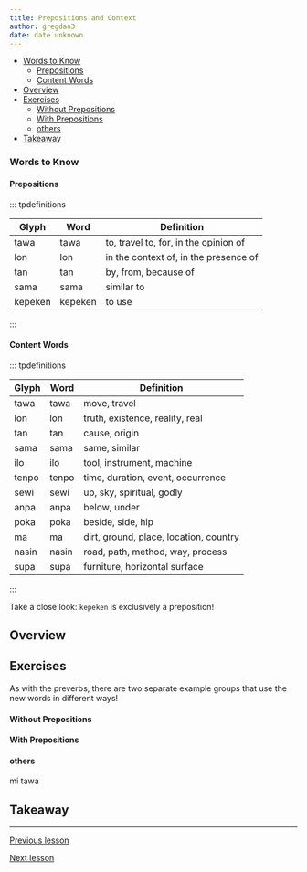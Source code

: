 ```yaml
---
title: Prepositions and Context
author: gregdan3
date: date unknown
---
```



<!-- toc -->

  - [Words to Know](#words-to-know)
    - [Prepositions](#prepositions)
    - [Content Words](#content-words)
- [Overview](#overview)
- [Exercises](#exercises)
    - [Without Prepositions](#without-prepositions)
    - [With Prepositions](#with-prepositions)
    - [others](#others)
- [Takeaway](#takeaway)

<!-- tocstop -->

### Words to Know

#### Prepositions

::: tpdefinitions

| Glyph   | Word    | Definition                            |
| ------- | ------- | ------------------------------------- |
| tawa    | tawa    | to, travel to, for, in the opinion of |
| lon     | lon     | in the context of, in the presence of |
| tan     | tan     | by, from, because of                  |
| sama    | sama    | similar to                            |
| kepeken | kepeken | to use                                |

:::

#### Content Words

::: tpdefinitions

| Glyph | Word  | Definition                             |
| ----- | ----- | -------------------------------------- |
| tawa  | tawa  | move, travel                           |
| lon   | lon   | truth, existence, reality, real        |
| tan   | tan   | cause, origin                          |
| sama  | sama  | same, similar                          |
| ilo   | ilo   | tool, instrument, machine              |
| tenpo | tenpo | time, duration, event, occurrence      |
| sewi  | sewi  | up, sky, spiritual, godly              |
| anpa  | anpa  | below, under                           |
| poka  | poka  | beside, side, hip                      |
| ma    | ma    | dirt, ground, place, location, country |
| nasin | nasin | road, path, method, way, process       |
| supa  | supa  | furniture, horizontal surface          |

:::

Take a close look: `kepeken` is exclusively a preposition!

## Overview

## Exercises

As with the preverbs, there are two separate example groups that use the new words in different ways!

#### Without Prepositions

#### With Prepositions

#### others

mi tawa

## Takeaway

---

[Previous lesson](./interjections.html)

[Next lesson](./bits.html)



